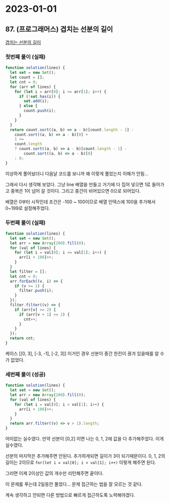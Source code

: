 # 2023-01-01

## 87. (프로그래머스) 겹치는 선분의 길이

[겹치는 선분의 길이](https://school.programmers.co.kr/learn/courses/30/lessons/120876)

### 첫번째 풀이 (실패)

```js
function solution(lines) {
  let set = new Set();
  let count = [];
  let cnt = 0;
  for (arr of lines) {
    for (let i = arr[0]; i <= arr[1]; i++) {
      if (!set.has(i)) {
        set.add(i);
      } else {
        count.push(i);
      }
    }
  }
  return count.sort((a, b) => a - b)[count.length - 1] -
    count.sort((a, b) => a - b)[0] +
    1 <=
    count.length
    ? count.sort((a, b) => a - b)[count.length - 1] -
        count.sort((a, b) => a - b)[0]
    : 0;
}
```

이상하게 풀어놨더니 다음날 코드를 보니까 왜 이렇게 풀었는지 이해가 안됨...

그래서 다시 생각해 보았다. 그냥 line 배열을 만들고 거기에 다 집어 넣으면 1로 들어가고 중복은 1이 넘어 갈 것이다. 그리고 중간이 비어있으면 0으로 되어있다.

배열은 0부터 시작인데 조건은 -100 ~ 100이므로 배열 인덱스에 100을 추가해서 0~199로 설정해주었다.

### 두번째 풀이 (실패)

```js
function solution(lines) {
  let set = new Set();
  let arr = new Array(200).fill(0);
  for (val of lines) {
    for (let i = val[0]; i <= val[1]; i++) {
      arr[i + 100]++;
    }
  }
  let filter = [];
  let cnt = 0;
  arr.forEach((v, i) => {
    if (v >= 1) {
      filter.push(i);
    }
  });
  filter.filter((v) => {
    if (arr[v] >= 2) {
      if (arr[v + 1] >= 2) {
        cnt++;
      }
    }
  });
  return cnt;
}
```

케이스 [[0, 3], [-3, -1], [-2, 3]] 이거인 경우 선분이 중간 한칸이 끊겨 있을때를 알 수가 없었다.

### 세번째 풀이 (성공)

```js
function solution(lines) {
  let set = new Set();
  let arr = new Array(200).fill(0);
  for (val of lines) {
    for (let i = val[0]; i < val[1]; i++) {
      arr[i + 100]++;
    }
  }
  return arr.filter((v) => v > 1).length;
}
```

어이없는 실수였다. 만약 선분이 [0,2] 이면 나는 0, 1, 2에 값을 다 추가해주었다. 이게 실수였다.

선분의 마지막은 추가해주면 안된다. 추가하게되면 길이가 3이 되기때문이다. 0, 1, 2의 길이는 2이므로 `for(let i = val[0]; i < val[1]; i++)` 이렇게 해주면 된다.

그러면 이제 2이상인 값의 개수만 리턴해주면 끝이다.

이 문제를 푸는데 2일동안 풀었다... 문제 접근하는 법을 잘 모르는 것 같다.

계속 생각하고 안되면 다른 방법으로 빠르게 접근하도록 노력해야겠다.
